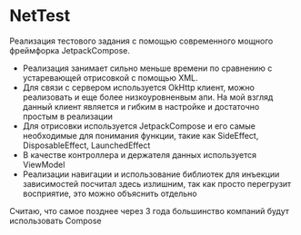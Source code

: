 # NetTest

 Реализация тестового задания с помощью современного мощного фреймфорка JetpackCompose. 
  - Реализация занимает сильно меньше времени по сравнению с устаревающей отрисовкой с помощью XML.
  - Для связи с сервером используется OkHttp клиент, можно реализовать и еще более низкоуровненвым апи. На мой взгляд данный клиент является и гибким в настройке и достаточно простым в реализации
  - Для отрисовки используется JetpackCompose и его самые необходимые для понимания функции, такие как SideEffect, DisposableEffect, LaunchedEffect
  - В качестве контроллера и держателя данных используется ViewModel
  - Реализации навигации и использование библиотек для инъекции зависимостей посчитал здесь излишним, так как просто перегрузит восприятие, это можно объяснить отдельно
  
Считаю, что самое позднее через 3 года большинство компаний будут использовать Compose  
